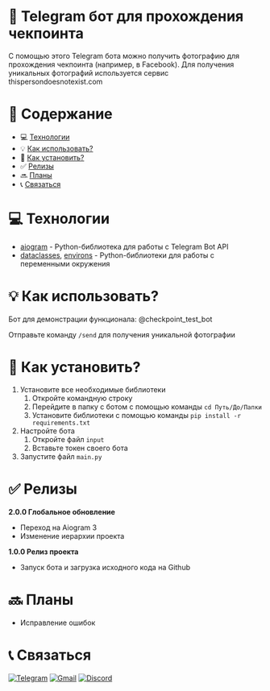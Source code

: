 # :man: Telegram бот для прохождения чекпоинта

С помощью этого Telegram бота можно получить фотографию для прохождения чекпоинта (например, в Facebook).
Для получения уникальных фотографий используется сервис thispersondoesnotexist.com

# :page_facing_up: Содержание

- :computer: [Технологии](#computer-технологии)
- :bulb: [Как использовать?](#bulb-как-использовать)
- :floppy_disk: [Как установить?](#floppy_disk-как-установить)
- :white_check_mark: [Релизы](#white_check_mark-релизы)
- :soon: [Планы](#soon-планы)
- :telephone_receiver: [Связаться](#telephone_receiver-связаться)

# :computer: Технологии

* [aiogram](https://github.com/aiogram/aiogram) - Python-библиотека для работы с Telegram Bot API
* [dataclasses](https://docs.python.org/3/library/dataclasses.html), [environs](https://github.com/sloria/environs) - Python-библиотеки для работы с переменными окружения

# :bulb: Как использовать?

Бот для демонстрации функционала: @checkpoint_test_bot

Отправьте команду `/send` для получения уникальной фотографии

# :floppy_disk: Как установить?

1. Установите все необходимые библиотеки
	1. Откройте командную строку
	2. Перейдите в папку с ботом с помощью команды `cd Путь/До/Папки`
	3. Установите библиотеки с помощью команды `pip install -r requirements.txt`
2. Настройте бота
	1. Откройте файл `input`
	2. Вставьте токен своего бота
3. Запустите файл `main.py`

# :white_check_mark: Релизы

__2.0.0 Глобальное обновление__

* Переход на Aiogram 3
* Изменение иерархии проекта

__1.0.0 Релиз проекта__

* Запуск бота и загрузка исходного кода на Github

# :soon: Планы

* Исправление ошибок

# :telephone_receiver: Связаться

[![Telegram](https://img.shields.io/badge/Telegram-2CA5E0?style=for-the-badge&logo=telegram&logoColor=white)](https://t.me/k0t0hlebushek)
[![Gmail](https://img.shields.io/badge/Gmail-D14836?style=for-the-badge&logo=gmail&logoColor=white)](mailto:kotohlebushek@mail.ru)
[![Discord](https://img.shields.io/badge/Discord-%237289DA.svg?style=for-the-badge&logo=discord&logoColor=white)](https://discord.com/users/628531217817665537)
